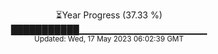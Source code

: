 <p align="center">
⏳Year Progress (37.33 %) <br>
███████████▁▁▁▁▁▁▁▁▁▁▁▁▁▁▁▁▁▁▁ <br>
<sub>Updated: Wed, 17 May 2023 06:02:39 GMT</sub>
</p>

